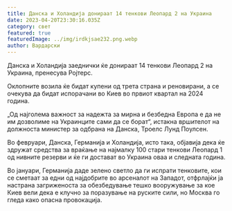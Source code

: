 ```yaml
---
title: Данска и Холандија донираат 14 тенкови Леопард 2 на Украина
date: 2023-04-20T23:30:16.035Z
category: свет
featured: true
featuredImage: ../img/irdkjsae232.png.webp
author: Вардарски
---
```


Данска и Холандија заеднички ќе донираат 14 тенкови Леопард 2 на Украина, пренесува Ројтерс.

Оклопните возила ќе бидат купени од трета страна и реновирани, а се очекува да бидат испорачани во Киев во првиот квартал на 2024 година.

„Од најголема важност за надежта за мирна и безбедна Европа е да не им дозволиме на Украинците сами да се борат“, истакна вршителот на должноста министер за одбрана на Данска, Троелс Лунд Поулсен.

Во февруари, Данска, Германија и Холандија, исто така, објавија дека ќе здружат средства за враќање на најмалку 100 стари тенкови Леопард 1 од нивните резерви и ќе ги достават во Украина оваа и следната година.

Во јануари, Германија даде зелено светло да ги испрати тенковите, кои се сметаат за едни од најдобрите во арсеналот на Западот, отфрлајќи ја настрана загриженоста за обезбедување тешко вооружување за кое Киев вели дека е клучно за поразување на руските сили, но Москва го гледа како опасна провокација.
